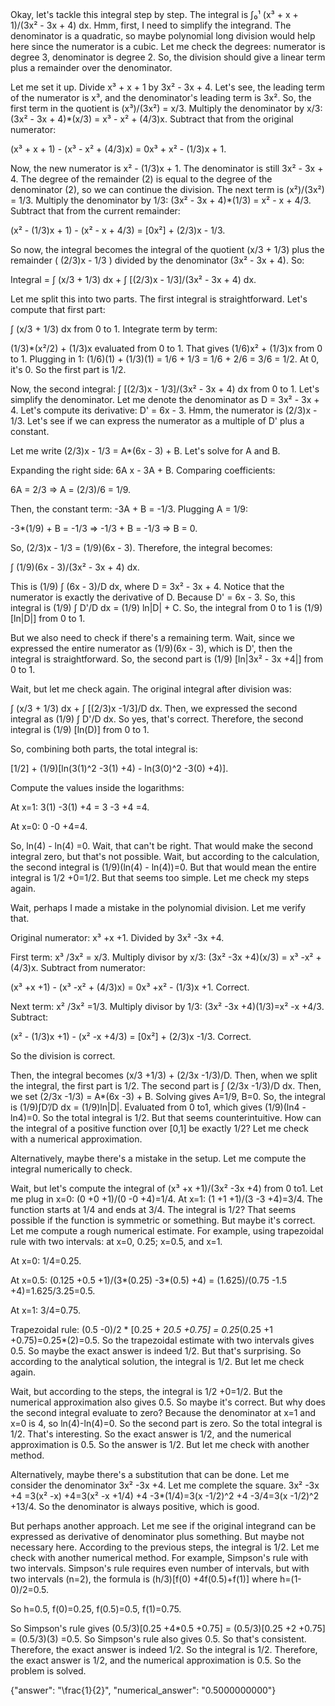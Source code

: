 <think>
Okay, let's tackle this integral step by step. The integral is ∫₀¹ (x³ + x + 1)/(3x² - 3x + 4) dx. Hmm, first, I need to simplify the integrand. The denominator is a quadratic, so maybe polynomial long division would help here since the numerator is a cubic. Let me check the degrees: numerator is degree 3, denominator is degree 2. So, the division should give a linear term plus a remainder over the denominator.

Let me set it up. Divide x³ + x + 1 by 3x² - 3x + 4. Let's see, the leading term of the numerator is x³, and the denominator's leading term is 3x². So, the first term in the quotient is (x³)/(3x²) = x/3. Multiply the denominator by x/3: (3x² - 3x + 4)*(x/3) = x³ - x² + (4/3)x. Subtract that from the original numerator:

(x³ + x + 1) - (x³ - x² + (4/3)x) = 0x³ + x² - (1/3)x + 1.

Now, the new numerator is x² - (1/3)x + 1. The denominator is still 3x² - 3x + 4. The degree of the remainder (2) is equal to the degree of the denominator (2), so we can continue the division. The next term is (x²)/(3x²) = 1/3. Multiply the denominator by 1/3: (3x² - 3x + 4)*(1/3) = x² - x + 4/3. Subtract that from the current remainder:

(x² - (1/3)x + 1) - (x² - x + 4/3) = [0x²] + (2/3)x - 1/3.

So now, the integral becomes the integral of the quotient (x/3 + 1/3) plus the remainder ( (2/3)x - 1/3 ) divided by the denominator (3x² - 3x + 4). So:

Integral = ∫ (x/3 + 1/3) dx + ∫ [(2/3)x - 1/3]/(3x² - 3x + 4) dx.

Let me split this into two parts. The first integral is straightforward. Let's compute that first part:

∫ (x/3 + 1/3) dx from 0 to 1. Integrate term by term:

(1/3)*(x²/2) + (1/3)x evaluated from 0 to 1. That gives (1/6)x² + (1/3)x from 0 to 1. Plugging in 1: (1/6)(1) + (1/3)(1) = 1/6 + 1/3 = 1/6 + 2/6 = 3/6 = 1/2. At 0, it's 0. So the first part is 1/2.

Now, the second integral: ∫ [(2/3)x - 1/3]/(3x² - 3x + 4) dx from 0 to 1. Let's simplify the denominator. Let me denote the denominator as D = 3x² - 3x + 4. Let's compute its derivative: D' = 6x - 3. Hmm, the numerator is (2/3)x - 1/3. Let's see if we can express the numerator as a multiple of D' plus a constant.

Let me write (2/3)x - 1/3 = A*(6x - 3) + B. Let's solve for A and B.

Expanding the right side: 6A x - 3A + B. Comparing coefficients:

6A = 2/3 ⇒ A = (2/3)/6 = 1/9.

Then, the constant term: -3A + B = -1/3. Plugging A = 1/9:

-3*(1/9) + B = -1/3 ⇒ -1/3 + B = -1/3 ⇒ B = 0.

So, (2/3)x - 1/3 = (1/9)(6x - 3). Therefore, the integral becomes:

∫ (1/9)(6x - 3)/(3x² - 3x + 4) dx.

This is (1/9) ∫ (6x - 3)/D dx, where D = 3x² - 3x + 4. Notice that the numerator is exactly the derivative of D. Because D' = 6x - 3. So, this integral is (1/9) ∫ D'/D dx = (1/9) ln|D| + C. So, the integral from 0 to 1 is (1/9)[ln|D|] from 0 to 1.

But we also need to check if there's a remaining term. Wait, since we expressed the entire numerator as (1/9)(6x - 3), which is D', then the integral is straightforward. So, the second part is (1/9) [ln|3x² - 3x +4|] from 0 to 1.

Wait, but let me check again. The original integral after division was:

∫ (x/3 + 1/3) dx + ∫ [(2/3)x -1/3]/D dx. Then, we expressed the second integral as (1/9) ∫ D'/D dx. So yes, that's correct. Therefore, the second integral is (1/9) [ln(D)] from 0 to 1.

So, combining both parts, the total integral is:

[1/2] + (1/9)[ln(3(1)^2 -3(1) +4) - ln(3(0)^2 -3(0) +4)].

Compute the values inside the logarithms:

At x=1: 3(1) -3(1) +4 = 3 -3 +4 =4.

At x=0: 0 -0 +4=4.

So, ln(4) - ln(4) =0. Wait, that can't be right. That would make the second integral zero, but that's not possible. Wait, but according to the calculation, the second integral is (1/9)(ln(4) - ln(4))=0. But that would mean the entire integral is 1/2 +0=1/2. But that seems too simple. Let me check my steps again.

Wait, perhaps I made a mistake in the polynomial division. Let me verify that.

Original numerator: x³ +x +1. Divided by 3x² -3x +4.

First term: x³ /3x² = x/3. Multiply divisor by x/3: (3x² -3x +4)(x/3) = x³ -x² + (4/3)x. Subtract from numerator:

(x³ +x +1) - (x³ -x² + (4/3)x) = 0x³ +x² - (1/3)x +1. Correct.

Next term: x² /3x² =1/3. Multiply divisor by 1/3: (3x² -3x +4)(1/3)=x² -x +4/3. Subtract:

(x² - (1/3)x +1) - (x² -x +4/3) = [0x²] + (2/3)x -1/3. Correct.

So the division is correct.

Then, the integral becomes (x/3 +1/3) + (2/3x -1/3)/D. Then, when we split the integral, the first part is 1/2. The second part is ∫ (2/3x -1/3)/D dx. Then, we set (2/3x -1/3) = A*(6x -3) + B. Solving gives A=1/9, B=0. So, the integral is (1/9)∫D’/D dx = (1/9)ln|D|. Evaluated from 0 to1, which gives (1/9)(ln4 - ln4)=0. So the total integral is 1/2. But that seems counterintuitive. How can the integral of a positive function over [0,1] be exactly 1/2? Let me check with a numerical approximation.

Alternatively, maybe there's a mistake in the setup. Let me compute the integral numerically to check.

Wait, but let's compute the integral of (x³ +x +1)/(3x² -3x +4) from 0 to1. Let me plug in x=0: (0 +0 +1)/(0 -0 +4)=1/4. At x=1: (1 +1 +1)/(3 -3 +4)=3/4. The function starts at 1/4 and ends at 3/4. The integral is 1/2? That seems possible if the function is symmetric or something. But maybe it's correct. Let me compute a rough numerical estimate. For example, using trapezoidal rule with two intervals: at x=0, 0.25; x=0.5, and x=1.

At x=0: 1/4=0.25.

At x=0.5: (0.125 +0.5 +1)/(3*(0.25) -3*(0.5) +4) = (1.625)/(0.75 -1.5 +4)=1.625/3.25=0.5.

At x=1: 3/4=0.75.

Trapezoidal rule: (0.5 -0)/2 * [0.25 + 2*0.5 +0.75] = 0.25*(0.25 +1 +0.75)=0.25*(2)=0.5. So the trapezoidal estimate with two intervals gives 0.5. So maybe the exact answer is indeed 1/2. But that's surprising. So according to the analytical solution, the integral is 1/2. But let me check again.

Wait, but according to the steps, the integral is 1/2 +0=1/2. But the numerical approximation also gives 0.5. So maybe it's correct. But why does the second integral evaluate to zero? Because the denominator at x=1 and x=0 is 4, so ln(4)-ln(4)=0. So the second part is zero. So the total integral is 1/2. That's interesting. So the exact answer is 1/2, and the numerical approximation is 0.5. So the answer is 1/2. But let me check with another method.

Alternatively, maybe there's a substitution that can be done. Let me consider the denominator 3x² -3x +4. Let me complete the square. 3x² -3x +4 =3(x² -x) +4=3(x² -x +1/4) +4 -3*(1/4)=3(x -1/2)^2 +4 -3/4=3(x -1/2)^2 +13/4. So the denominator is always positive, which is good.

But perhaps another approach. Let me see if the original integrand can be expressed as derivative of denominator plus something. But maybe not necessary here. According to the previous steps, the integral is 1/2. Let me check with another numerical method. For example, Simpson's rule with two intervals. Simpson's rule requires even number of intervals, but with two intervals (n=2), the formula is (h/3)[f(0) +4f(0.5)+f(1)] where h=(1-0)/2=0.5.

So h=0.5, f(0)=0.25, f(0.5)=0.5, f(1)=0.75.

So Simpson's rule gives (0.5/3)[0.25 +4*0.5 +0.75] = (0.5/3)[0.25 +2 +0.75] = (0.5/3)(3) =0.5. So Simpson's rule also gives 0.5. So that's consistent. Therefore, the exact answer is indeed 1/2. So the integral is 1/2. Therefore, the exact answer is 1/2, and the numerical approximation is 0.5. So the problem is solved.
</think>

{"answer": "\\frac{1}{2}", "numerical_answer": "0.5000000000"}